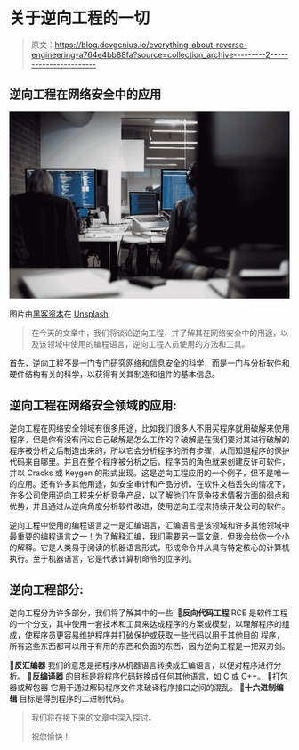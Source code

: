 # 关于逆向工程的一切

> 原文：<https://blog.devgenius.io/everything-about-reverse-engineering-a764e4bb88fa?source=collection_archive---------2----------------------->

## 逆向工程在网络安全中的应用

![](img/5f7b3db0a761e640ed09b9b53e63dce5.png)

图片由[黑客资本](https://unsplash.com/@hackcapital?utm_source=medium&utm_medium=referral)在 [Unsplash](https://unsplash.com?utm_source=medium&utm_medium=referral)

> 在今天的文章中，我们将谈论逆向工程，并了解其在网络安全中的用途，以及该领域中使用的编程语言，逆向工程人员使用的方法和工具。

首先，逆向工程不是一门专门研究网络和信息安全的科学，而是一门与分析软件和硬件结构有关的科学，以获得有关其制造和组件的基本信息。

## 逆向工程在网络安全领域的应用:

逆向工程在网络安全领域有很多用途，比如我们很多人不用买程序就用破解来使用程序，但是你有没有问过自己破解是怎么工作的？破解是在我们要对其进行破解的程序被分析之后制造出来的，所以它会分析程序的所有步骤，从而知道程序的保护代码来自哪里。并且在整个程序被分析之后，程序员的角色就来创建反许可软件，并以 Cracks 或 Keygen 的形式出现。这是逆向工程应用的一个例子，但不是唯一的应用。还有许多其他用途，如安全审计和产品分析。在软件文档丢失的情况下，许多公司使用逆向工程来分析竞争产品，以了解他们在竞争技术情报方面的弱点和优势，并且通过从逆向角度分析软件改进，使用逆向工程来持续开发公司的软件。

逆向工程中使用的编程语言之一是汇编语言，汇编语言是该领域和许多其他领域中最重要的编程语言之一！为了解释汇编，我们需要另一篇文章，但我会给你一个小的解释。它是人类易于阅读的机器语言形式，形成命令并从具有特定核心的计算机执行。至于机器语言，它是代表计算机命令的位序列。

## 逆向工程部分:

逆向工程分为许多部分，我们将了解其中的一些:
**📌反向代码工程**
RCE 是软件工程的一个分支，其中使用一套技术和工具来达成程序的方案或模型，以理解程序的组成，使程序员更容易维护程序并打破保护或获取一些代码以用于其他目的 程序，所有这些东西都可以用于有用的东西和负面的东西，因为逆向工程是一把双刃剑。

**📌反汇编器**
我们的意思是把程序从机器语言转换成汇编语言，以便对程序进行分析。
**📌反编译器**
的目标是将程序代码转换成任何其他语言，如 C 或 C++。
📌打包器或解包器
它用于通过解码程序文件来破译程序接口之间的混乱。
**📌十六进制编辑**
目标是得到程序的二进制代码。

> 我们将在接下来的文章中深入探讨。
> 
> 祝您愉快！